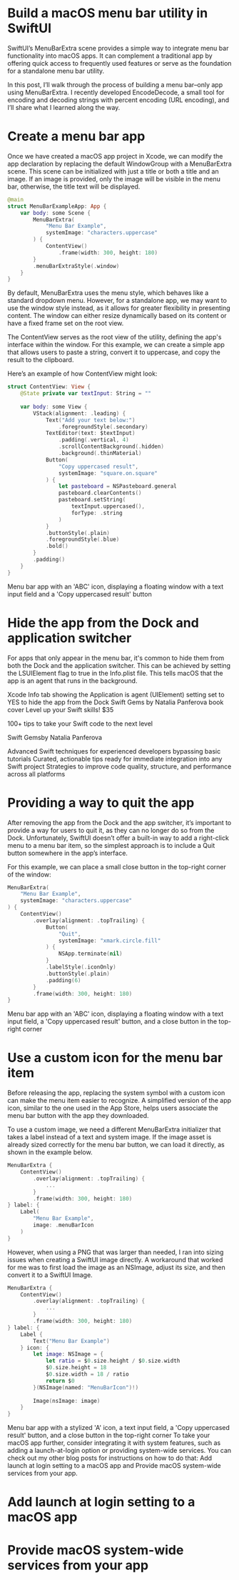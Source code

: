 # Build a macOS menu bar utility in SwiftUI

SwiftUI’s MenuBarExtra scene provides a simple way to integrate menu bar functionality into macOS apps. It can complement a traditional app by offering quick access to frequently used features or serve as the foundation for a standalone menu bar utility.

In this post, I’ll walk through the process of building a menu bar–only app using MenuBarExtra. I recently developed EncodeDecode, a small tool for encoding and decoding strings with percent encoding (URL encoding), and I’ll share what I learned along the way.

# Create a menu bar app
Once we have created a macOS app project in Xcode, we can modify the app declaration by replacing the default WindowGroup with a MenuBarExtra scene. This scene can be initialized with just a title or both a title and an image. If an image is provided, only the image will be visible in the menu bar, otherwise, the title text will be displayed.
```swift
@main
struct MenuBarExampleApp: App {
    var body: some Scene {
        MenuBarExtra(
            "Menu Bar Example",
            systemImage: "characters.uppercase"
        ) {
            ContentView()
                .frame(width: 300, height: 180)
        }
        .menuBarExtraStyle(.window)
    }
}
```
By default, MenuBarExtra uses the menu style, which behaves like a standard dropdown menu. However, for a standalone app, we may want to use the window style instead, as it allows for greater flexibility in presenting content. The window can either resize dynamically based on its content or have a fixed frame set on the root view.

The ContentView serves as the root view of the utility, defining the app's interface within the window. For this example, we can create a simple app that allows users to paste a string, convert it to uppercase, and copy the result to the clipboard.

Here’s an example of how ContentView might look:

```swift
struct ContentView: View {
    @State private var textInput: String = ""
    
    var body: some View {
        VStack(alignment: .leading) {
            Text("Add your text below:")
                .foregroundStyle(.secondary)
            TextEditor(text: $textInput)
                .padding(.vertical, 4)
                .scrollContentBackground(.hidden)
                .background(.thinMaterial)
            Button(
                "Copy uppercased result",
                systemImage: "square.on.square"
            ) {
                let pasteboard = NSPasteboard.general
                pasteboard.clearContents()
                pasteboard.setString(
                    textInput.uppercased(),
                    forType: .string
                )
            }
            .buttonStyle(.plain)
            .foregroundStyle(.blue)
            .bold()
        }
        .padding()
    }
}
```
Menu bar app with an 'ABC' icon, displaying a floating window with a text input field and a 'Copy uppercased result' button
# Hide the app from the Dock and application switcher
For apps that only appear in the menu bar, it's common to hide them from both the Dock and the application switcher. This can be achieved by setting the LSUIElement flag to true in the Info.plist file. This tells macOS that the app is an agent that runs in the background.

Xcode Info tab showing the Application is agent (UIElement) setting set to YES to hide the app from the Dock
Swift Gems by Natalia Panferova book cover
Level up your Swift skills!
$35

100+ tips to take your Swift code to the next level

Swift Gemsby Natalia Panferova

Advanced Swift techniques for experienced developers bypassing basic tutorials
Curated, actionable tips ready for immediate integration into any Swift project
Strategies to improve code quality, structure, and performance across all platforms
# Providing a way to quit the app
After removing the app from the Dock and the app switcher, it’s important to provide a way for users to quit it, as they can no longer do so from the Dock. Unfortunately, SwiftUI doesn’t offer a built-in way to add a right-click menu to a menu bar item, so the simplest approach is to include a Quit button somewhere in the app’s interface.

For this example, we can place a small close button in the top-right corner of the window:

```swift
MenuBarExtra(
    "Menu Bar Example",
    systemImage: "characters.uppercase"
) {
    ContentView()
        .overlay(alignment: .topTrailing) {
            Button(
                "Quit",
                systemImage: "xmark.circle.fill"
            ) {
                NSApp.terminate(nil)
            }
            .labelStyle(.iconOnly)
            .buttonStyle(.plain)
            .padding(6)
        }
        .frame(width: 300, height: 180)
}
```
Menu bar app with an 'ABC' icon, displaying a floating window with a text input field, a 'Copy uppercased result' button, and a close button in the top-right corner
# Use a custom icon for the menu bar item
Before releasing the app, replacing the system symbol with a custom icon can make the menu item easier to recognize. A simplified version of the app icon, similar to the one used in the App Store, helps users associate the menu bar button with the app they downloaded.

To use a custom image, we need a different MenuBarExtra initializer that takes a label instead of a text and system image. If the image asset is already sized correctly for the menu bar button, we can load it directly, as shown in the example below.

```swift
MenuBarExtra {
    ContentView()
        .overlay(alignment: .topTrailing) {
            ...
        }
        .frame(width: 300, height: 180)
} label: {
    Label(
        "Menu Bar Example",
        image: .menuBarIcon
    )
}
```
However, when using a PNG that was larger than needed, I ran into sizing issues when creating a SwiftUI image directly. A workaround that worked for me was to first load the image as an NSImage, adjust its size, and then convert it to a SwiftUI Image.

```swift
MenuBarExtra {
    ContentView()
        .overlay(alignment: .topTrailing) {
            ...
        }
        .frame(width: 300, height: 180)
} label: {
    Label {
        Text("Menu Bar Example")
    } icon: {
        let image: NSImage = {
            let ratio = $0.size.height / $0.size.width
            $0.size.height = 18
            $0.size.width = 18 / ratio
            return $0
        }(NSImage(named: "MenuBarIcon")!)
        
        Image(nsImage: image)
    }
}
```
Menu bar app with a stylized 'A' icon, a text input field, a 'Copy uppercased result' button, and a close button in the top-right corner
To take your macOS app further, consider integrating it with system features, such as adding a launch-at-login option or providing system-wide services. You can check out my other blog posts for instructions on how to do that: Add launch at login setting to a macOS app and Provide macOS system-wide services from your app.

# Add launch at login setting to a macOS app

# Provide macOS system-wide services from your app